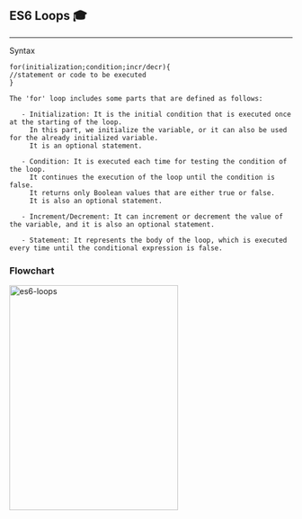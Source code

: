 ## ES6 Loops 🎓
---
  Syntax
  
    for(initialization;condition;incr/decr){    
    //statement or code to be executed    
    } 
    
    The 'for' loop includes some parts that are defined as follows:
    
       - Initialization: It is the initial condition that is executed once at the starting of the loop. 
         In this part, we initialize the variable, or it can also be used for the already initialized variable. 
         It is an optional statement.
         
       - Condition: It is executed each time for testing the condition of the loop.
         It continues the execution of the loop until the condition is false.
         It returns only Boolean values that are either true or false.
         It is also an optional statement.
         
       - Increment/Decrement: It can increment or decrement the value of the variable, and it is also an optional statement.
         
       - Statement: It represents the body of the loop, which is executed every time until the conditional expression is false.
  ### Flowchart
  
  <img align="left" alt="es6-loops" width="300px" height="400px" src="https://static.javatpoint.com/tutorial/es6/images/es6-loops2.jpg" />
